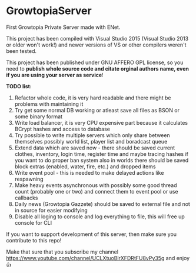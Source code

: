 # GrowtopiaServer
First Growtopia Private Server made with ENet.

This project has been compiled with Visual Studio 2015 (Visual Studio 2013 or older won't work!) and newer versions of VS or other compilers weren't been tested.

This project has been published under GNU AFFERO GPL license, so you need to **publish whole source code and citate orginal authors name, even if you are using your server as service**!

**TODO list:**
1. Refactor whole code, it is very hard readable and there might be problems with maintaining it
2. Try get some normal DB working or atleast save all files as BSON or some binary format
3. Write load balancer, it is very CPU expensive part because it calculates BCrypt hashes and access to database
4. Try possible to write multiple servers which only share between themselves possibly world list, player list and boradcast queue
5. Extend data which are saved now - there should be saved current clothes, inventory, login time, register time and maybe tracing hashes if you want to do proper ban system also in worlds there should be saved block extras (enabled, water, fire, etc.) and dropped items
6. Write event pool - this is needed to make delayed actions like respawning
7. Make heavy events asynchronous with possibly some good thread count (probably one or two) and connect them to event pool or use callbacks
8. Daily news (Growtopia Gazzete) should be saved to external file and not in source for easier modifying
9. Disable all loging to console and log everything to file, this will free up console for CLI

If you want to support development of this server, then make sure you contribute to this repo!

Make that sure that you subscribe my channel https://www.youtube.com/channel/UCLXtuoBlrXFDRtFU8vPy35g and enjoy :+1: